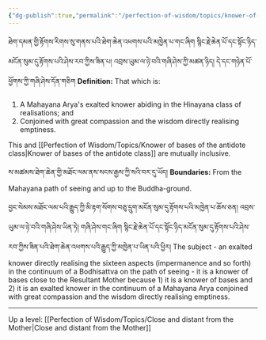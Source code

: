 ```yaml
---
{"dg-publish":true,"permalink":"/perfection-of-wisdom/topics/knower-of-bases-close-to-the-resultant-mother/"}
---
```


ཐེག་དམན་གྱི་རྟོགས་རིགས་སུ་གནས་པའི་ཐེག་ཆེན་འཕགས་པའི་མཁྱེན་པ་གང་ཞིག སྙིང་རྗེ་ཆེན་པོ་དང་སྟོང་ཉིད་མངོན་སུམ་དུ་རྟོགས་པའི་ཤེས་རབ་ཀྱིས་ཟིན་པ། འབྲས་ཡུམ་ལ་ཉེ་བའི་གཞི་ཤེས་ཀྱི་མཚན་ཉིད། དེ་དང་གཉེན་པོ་ཕྱོགས་ཀྱི་གཞི་ཤེས་དོན་གཅིག
**Definition:** That which is:
1. A Mahayana Arya's exalted knower abiding in the Hinayana class of realisations; and
2. Conjoined with great compassion and the wisdom directly realising emptiness.

This and [[Perfection of Wisdom/Topics/Knower of bases of the antidote class\|Knower of bases of the antidote class]] are mutually inclusive.

ས་མཚམས་ཐེག་ཆེན་གྱི་མཐོང་ལམ་ནས་སངས་རྒྱས་ཀྱི་སའི་བར་དུ་ཡོད།
**Boundaries:** From the Mahayana path of seeing and up to the Buddha-ground.

བྱང་སེམས་མཐོང་ལམ་པའི་རྒྱུད་ཀྱི་མི་རྟག་སོགས་བཅུ་དྲུག་མངོན་སུམ་དུ་རྟོགས་པའི་མཁྱེན་པ་ཆོས་ཅན། འབྲས་ཡུམ་ལ་ཉེ་བའི་གཞི་ཤེས་ཡིན་ཏེ། 
གཞི་ཤེས་གང་ཞིག སྙིང་རྗེ་ཆེན་པོ་དང་སྟོང་ཉིད་མངོན་སུམ་དུ་རྟོགས་པའི་ཤེས་རབ་ཀྱིས་ཟིན་པའི་ཐེག་ཆེན་འཕགས་པའི་རྒྱུད་ཀྱི་མཁྱེན་པ་ཡིན་པའི་ཕྱིར།
The subject - an exalted knower directly realising the sixteen aspects (impermanence and so forth) in the continuum of a Bodhisattva on the path of seeing - it is a knower of bases close to the Resultant Mother because 1) it is a knower of bases and 2) it is an exalted knower in the continuum of a Mahayana Arya conjoined with great compassion and the wisdom directly realising emptiness.

---
Up a level: [[Perfection of Wisdom/Topics/Close and distant from the Mother\|Close and distant from the Mother]]
